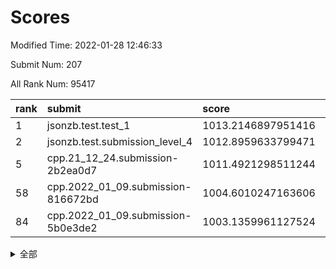# Scores

Modified Time: 2022-01-28 12:46:33

Submit Num: 207

All Rank Num: 95417

| rank |               submit               |       score        |       sigma        | pk_num |
| :--- | :--------------------------------- | :----------------- | :----------------- | :----- |
| 1    | jsonzb.test.test_1                 | 1013.2146897951416 | 0.7965160131095941 | 1843   |
| 2    | jsonzb.test.submission_level_4     | 1012.8959633799471 | 0.7908205662191776 | 1839   |
| 5    | cpp.21_12_24.submission-2b2ea0d7   | 1011.4921298511244 | 0.7655282102093505 | 1841   |
| 58   | cpp.2022_01_09.submission-816672bd | 1004.6010247163606 | 0.7103431141337812 | 1843   |
| 84   | cpp.2022_01_09.submission-5b0e3de2 | 1003.1359961127524 | 0.7033139269773769 | 1848   |


<details>
<summary>全部</summary>

| rank |                 submit                 |       score        |       sigma        | pk_num |
| :--- | :------------------------------------- | :----------------- | :----------------- | :----- |
| 1    | jsonzb.test.test_1                     | 1013.2146897951416 | 0.7965160131095941 | 1843   |
| 2    | jsonzb.test.submission_level_4         | 1012.8959633799471 | 0.7908205662191776 | 1839   |
| 3    | gobigger.level_3.submission_level_3_9  | 1012.4448702235835 | 0.7889570199521704 | 1840   |
| 4    | gobigger.level_3.submission_level_3_31 | 1011.54517970973   | 0.7698386389562649 | 1850   |
| 5    | cpp.21_12_24.submission-2b2ea0d7       | 1011.4921298511244 | 0.7655282102093505 | 1841   |
| 6    | gobigger.level_3.submission_level_3_27 | 1010.9399127727692 | 0.7509858926527446 | 1845   |
| 7    | gobigger.level_3.submission_level_3_21 | 1010.5153835292134 | 0.7608122391635276 | 1847   |
| 8    | gobigger.level_3.submission_level_3_39 | 1010.5001809429506 | 0.7498929031616668 | 1841   |
| 9    | gobigger.level_3.submission_level_3_34 | 1010.451129527341  | 0.7871931395043031 | 1840   |
| 10   | gobigger.level_3.submission_level_3_13 | 1010.4282968577587 | 0.757087736706488  | 1843   |
| 11   | gobigger.level_3.submission_level_3_22 | 1010.413124666079  | 0.7623059747269352 | 1844   |
| 12   | gobigger.level_3.submission_level_3_18 | 1010.3784666573553 | 0.7725265206534339 | 1846   |
| 13   | gobigger.level_3.submission_level_3_6  | 1010.3459010142268 | 0.7698811780262367 | 1845   |
| 14   | gobigger.level_3.submission_level_3_29 | 1010.3410231600885 | 0.7432687332410881 | 1836   |
| 15   | gobigger.level_3.submission_level_3_17 | 1010.3311623510695 | 0.7563056806939273 | 1842   |
| 16   | gobigger.level_3.submission_level_3_5  | 1010.2560295983786 | 0.7937179832644067 | 1846   |
| 17   | gobigger.level_3.submission_level_3_32 | 1010.2203084529683 | 0.7628653979395157 | 1848   |
| 18   | gobigger.level_3.submission_level_3_14 | 1010.1725611658486 | 0.7711879342309677 | 1842   |
| 19   | gobigger.level_3.submission_level_3_2  | 1010.1313882132929 | 0.7578885709648119 | 1841   |
| 20   | gobigger.level_3.submission_level_3_0  | 1010.0970344090654 | 0.7524371442194342 | 1846   |
| 21   | gobigger.level_3.submission_level_3_16 | 1010.0519528443779 | 0.7628616240524326 | 1844   |
| 22   | gobigger.level_3.submission_level_3_8  | 1010.0470795446375 | 0.7682386015811229 | 1844   |
| 23   | gobigger.level_3.submission_level_3_25 | 1010.0112065625007 | 0.7623004575525208 | 1843   |
| 24   | gobigger.level_3.submission_level_3_20 | 1009.9283667047633 | 0.7590903482597885 | 1847   |
| 25   | gobigger.level_3.submission_level_3_4  | 1009.8911939069576 | 0.7662014158323124 | 1848   |
| 26   | gobigger.level_3.submission_level_3_38 | 1009.8783201805265 | 0.7807042702510529 | 1844   |
| 27   | gobigger.level_3.submission_level_3_47 | 1009.7026103516714 | 0.7288033160453264 | 1845   |
| 28   | gobigger.level_3.submission_level_3_23 | 1009.6843767830719 | 0.7486267610574601 | 1846   |
| 29   | gobigger.level_3.submission_level_3_3  | 1009.6590893067249 | 0.7510031564793411 | 1844   |
| 30   | gobigger.level_3.submission_level_3_28 | 1009.6463296901746 | 0.7459822300726818 | 1851   |
| 31   | gobigger.level_3.submission_level_3_19 | 1009.598080329779  | 0.7447848899951692 | 1842   |
| 32   | gobigger.level_3.submission_level_3_7  | 1009.5629813936116 | 0.7439240248835783 | 1846   |
| 33   | gobigger.level_3.submission_level_3_40 | 1009.4822606911558 | 0.7407273107859674 | 1854   |
| 34   | gobigger.level_3.submission_level_3_11 | 1009.4318960613061 | 0.7536064526277133 | 1848   |
| 35   | gobigger.level_3.submission_level_3_26 | 1009.4303781619335 | 0.7566839791176635 | 1843   |
| 36   | gobigger.level_3.submission_level_3_43 | 1009.3738556293063 | 0.747929877477233  | 1843   |
| 37   | gobigger.level_3.submission_level_3_24 | 1009.3725542754929 | 0.7584605639994421 | 1846   |
| 38   | gobigger.level_3.submission_level_3_36 | 1009.3580210858087 | 0.7540158271295325 | 1843   |
| 39   | gobigger.level_3.submission_level_3_42 | 1009.3396224668188 | 0.7683844941951639 | 1845   |
| 40   | gobigger.level_3.submission_level_3_1  | 1009.1627100973831 | 0.7418811624870831 | 1849   |
| 41   | gobigger.level_3.submission_level_3_41 | 1009.0914073665278 | 0.78164266513174   | 1843   |
| 42   | gobigger.level_3.submission_level_3_33 | 1009.078664266388  | 0.7489472398028723 | 1841   |
| 43   | gobigger.level_3.submission_level_3_45 | 1009.0746996428029 | 0.7462995794427426 | 1841   |
| 44   | gobigger.level_3.submission_level_3_37 | 1009.0743661429782 | 0.765863658683105  | 1846   |
| 45   | gobigger.level_3.submission_level_3_49 | 1009.070258273865  | 0.7523503070146986 | 1843   |
| 46   | gobigger.level_3.submission_level_3_44 | 1009.0062240699807 | 0.762401646405919  | 1844   |
| 47   | gobigger.level_3.submission_level_3_48 | 1008.8627877778426 | 0.7623365703068362 | 1840   |
| 48   | gobigger.level_3.submission_level_3_10 | 1008.8491214051484 | 0.7335463604548962 | 1843   |
| 49   | gobigger.level_3.submission_level_3_30 | 1008.6840836485402 | 0.7370479747883596 | 1845   |
| 50   | gobigger.level_3.submission_level_3_35 | 1008.6225168776808 | 0.7528182370139713 | 1847   |
| 51   | gobigger.level_3.submission_level_3_15 | 1008.4659668437671 | 0.7321106772322687 | 1844   |
| 52   | gobigger.level_3.submission_level_3_12 | 1008.0909151632533 | 0.7280223541898407 | 1845   |
| 53   | gobigger.level_3.submission_level_3_46 | 1007.8897746695362 | 0.7338256699612465 | 1842   |
| 54   | gobigger.level_1.submission_level_1_32 | 1005.4232123688687 | 0.7097166007131401 | 1837   |
| 55   | gobigger.level_1.submission_level_1_0  | 1005.1396585120128 | 0.7223010628360541 | 1845   |
| 56   | gobigger.level_1.submission_level_1_3  | 1004.997288491695  | 0.7075172710573845 | 1841   |
| 57   | gobigger.level_1.submission_level_1_5  | 1004.6069175191669 | 0.7159463144398707 | 1845   |
| 58   | cpp.2022_01_09.submission-816672bd     | 1004.6010247163606 | 0.7103431141337812 | 1843   |
| 59   | gobigger.level_1.submission_level_1_22 | 1004.4331699923063 | 0.719071635253415  | 1845   |
| 60   | gobigger.level_1.submission_level_1_21 | 1004.3423298792741 | 0.719240703462353  | 1845   |
| 61   | gobigger.level_1.submission_level_1_11 | 1004.2533935634823 | 0.723094836313345  | 1846   |
| 62   | gobigger.level_1.submission_level_1_13 | 1004.2021489724125 | 0.7170534227606407 | 1844   |
| 63   | gobigger.level_1.submission_level_1_39 | 1004.1825211142848 | 0.7141025305292281 | 1847   |
| 64   | gobigger.level_1.submission_level_1_33 | 1004.0837013518136 | 0.7124303410326838 | 1838   |
| 65   | gobigger.level_1.submission_level_1_49 | 1004.0480896870588 | 0.7154053913117829 | 1849   |
| 66   | gobigger.level_1.submission_level_1_30 | 1003.9896957131059 | 0.7142855032243131 | 1843   |
| 67   | gobigger.level_1.submission_level_1_16 | 1003.9545636419523 | 0.7219035066520533 | 1840   |
| 68   | gobigger.level_1.submission_level_1_36 | 1003.7085194585794 | 0.7133745528556182 | 1843   |
| 69   | gobigger.level_1.submission_level_1_7  | 1003.6551081605121 | 0.718116118236133  | 1838   |
| 70   | gobigger.level_1.submission_level_1_18 | 1003.6120104959676 | 0.718691188475608  | 1845   |
| 71   | gobigger.level_1.submission_level_1_46 | 1003.5923722870649 | 0.7142324555266127 | 1835   |
| 72   | gobigger.level_1.submission_level_1_48 | 1003.5674124374038 | 0.7259207565714577 | 1844   |
| 73   | gobigger.level_1.submission_level_1_31 | 1003.5477041496697 | 0.7222857287812555 | 1839   |
| 74   | gobigger.level_1.submission_level_1_29 | 1003.4854347546622 | 0.7098300784517967 | 1842   |
| 75   | gobigger.level_1.submission_level_1_41 | 1003.4798904150183 | 0.7231979952786797 | 1842   |
| 76   | gobigger.level_1.submission_level_1_20 | 1003.4689125879671 | 0.7168138136953665 | 1841   |
| 77   | gobigger.level_1.submission_level_1_28 | 1003.352913708029  | 0.7137832391160445 | 1844   |
| 78   | gobigger.level_1.submission_level_1_17 | 1003.31098337778   | 0.716974011193879  | 1843   |
| 79   | gobigger.level_1.submission_level_1_25 | 1003.3095134711178 | 0.7091288588879558 | 1843   |
| 80   | gobigger.level_1.submission_level_1_6  | 1003.2404074111637 | 0.7255497211783498 | 1839   |
| 81   | gobigger.level_1.submission_level_1_1  | 1003.2268488609546 | 0.7228459956349158 | 1847   |
| 82   | gobigger.level_1.submission_level_1_10 | 1003.1991096272975 | 0.7267041597810924 | 1842   |
| 83   | gobigger.level_1.submission_level_1_24 | 1003.1366879105854 | 0.7161679279925367 | 1846   |
| 84   | cpp.2022_01_09.submission-5b0e3de2     | 1003.1359961127524 | 0.7033139269773769 | 1848   |
| 85   | gobigger.level_1.submission_level_1_44 | 1003.0529183333373 | 0.7102420721699627 | 1844   |
| 86   | gobigger.level_1.submission_level_1_15 | 1003.0472111164232 | 0.7126358929607821 | 1847   |
| 87   | gobigger.level_1.submission_level_1_43 | 1003.0436294266888 | 0.7144588347483982 | 1842   |
| 88   | gobigger.level_1.submission_level_1_45 | 1003.0368921600308 | 0.7169543541441785 | 1845   |
| 89   | gobigger.level_1.submission_level_1_35 | 1002.934314928258  | 0.7135303129098272 | 1850   |
| 90   | gobigger.level_1.submission_level_1_2  | 1002.8945671438654 | 0.7150503916419033 | 1841   |
| 91   | gobigger.level_1.submission_level_1_12 | 1002.84411416664   | 0.7164578125950428 | 1842   |
| 92   | gobigger.level_1.submission_level_1_8  | 1002.8289112178722 | 0.7128570171538021 | 1843   |
| 93   | gobigger.level_1.submission_level_1_34 | 1002.7156545304462 | 0.7111171318735652 | 1848   |
| 94   | gobigger.level_1.submission_level_1_38 | 1002.6900272140249 | 0.7251224661721062 | 1843   |
| 95   | gobigger.level_1.submission_level_1_26 | 1002.6317306041252 | 0.7203480452275823 | 1845   |
| 96   | gobigger.level_1.submission_level_1_42 | 1002.630860415698  | 0.7197652851076117 | 1846   |
| 97   | gobigger.level_1.submission_level_1_14 | 1002.618715003584  | 0.7093273239825747 | 1841   |
| 98   | gobigger.level_1.submission_level_1_9  | 1002.5790225172807 | 0.7112478992348334 | 1837   |
| 99   | gobigger.level_1.submission_level_1_40 | 1002.5482083951464 | 0.7038735922985357 | 1843   |
| 100  | gobigger.level_1.submission_level_1_4  | 1002.4583708631019 | 0.7128451967162814 | 1846   |
| 101  | gobigger.level_1.submission_level_1_19 | 1002.4005991166159 | 0.7043251453006458 | 1851   |
| 102  | gobigger.level_1.submission_level_1_47 | 1002.1682579394324 | 0.7113678748826325 | 1842   |
| 103  | gobigger.level_1.submission_level_1_23 | 1002.154344780518  | 0.7176570695543962 | 1839   |
| 104  | gobigger.level_1.submission_level_1_27 | 1001.8544525526688 | 0.7104675775381978 | 1845   |
| 105  | gobigger.level_1.submission_level_1_37 | 1001.464180868948  | 0.7216360675634964 | 1841   |
| 106  | gobigger.random.submission_random_14   | 997.5581226883321  | 0.7097748594041802 | 1844   |
| 107  | gobigger.random.submission_random_28   | 997.2456030574568  | 0.7066271758167901 | 1848   |
| 108  | gobigger.random.submission_random_30   | 997.1487433570161  | 0.7115966150388043 | 1839   |
| 109  | gobigger.random.submission_random_9    | 997.0954456050847  | 0.7139142192756908 | 1845   |
| 110  | gobigger.random.submission_random_18   | 997.0078119634596  | 0.6995910550451526 | 1838   |
| 111  | gobigger.random.submission_random_45   | 996.9375376163792  | 0.7100493508860815 | 1844   |
| 112  | gobigger.random.submission_random_12   | 996.823617491436   | 0.7018545686290076 | 1842   |
| 113  | gobigger.random.submission_random_39   | 996.7310968068037  | 0.7047719793072327 | 1846   |
| 114  | gobigger.random.submission_random_2    | 996.6771186939823  | 0.7020487668361455 | 1847   |
| 115  | gobigger.random.submission_random_10   | 996.6490982207279  | 0.7066454811987913 | 1846   |
| 116  | gobigger.random.submission_random_16   | 996.6241636840087  | 0.7062484446291916 | 1841   |
| 117  | gobigger.random.submission_random_48   | 996.5147002919116  | 0.7120098364367546 | 1847   |
| 118  | gobigger.random.submission_random_23   | 996.4546849515863  | 0.7077041537104495 | 1840   |
| 119  | gobigger.random.submission_random_49   | 996.4177468731447  | 0.7108938955844949 | 1845   |
| 120  | gobigger.random.submission_random_46   | 996.3740302484784  | 0.7252092952287962 | 1840   |
| 121  | gobigger.random.submission_random_37   | 996.3182260108443  | 0.7251336172122003 | 1845   |
| 122  | gobigger.random.submission_random_34   | 996.2985154106101  | 0.6999063178847226 | 1846   |
| 123  | gobigger.random.submission_random_29   | 996.2771594660397  | 0.7210732980547009 | 1843   |
| 124  | gobigger.random.submission_random_6    | 996.2548702402858  | 0.7045113276267454 | 1842   |
| 125  | gobigger.random.submission_random_41   | 996.239618349359   | 0.7097263169639207 | 1844   |
| 126  | gobigger.random.submission_random_32   | 996.2251388396116  | 0.7221369787443431 | 1840   |
| 127  | gobigger.random.submission_random_40   | 996.2078698768826  | 0.7036593269811874 | 1843   |
| 128  | gobigger.random.submission_random_0    | 996.1239582053897  | 0.6978951914772518 | 1843   |
| 129  | gobigger.random.submission_random_4    | 996.0603366169919  | 0.7060717558696545 | 1849   |
| 130  | gobigger.random.submission_random_11   | 996.043786548235   | 0.7061889343234717 | 1844   |
| 131  | gobigger.random.submission_random_36   | 995.9970198245273  | 0.7087363851182464 | 1850   |
| 132  | gobigger.random.submission_random_5    | 995.9949803447414  | 0.7188546112380684 | 1845   |
| 133  | gobigger.random.submission_random_43   | 995.9650913353944  | 0.7152205406844733 | 1844   |
| 134  | gobigger.random.submission_random_27   | 995.9415851196694  | 0.7102102260716421 | 1839   |
| 135  | gobigger.random.submission_random_8    | 995.9147134189006  | 0.7184109983215283 | 1844   |
| 136  | gobigger.random.submission_random_17   | 995.8982339744435  | 0.7173196077952987 | 1847   |
| 137  | gobigger.random.submission_random_26   | 995.842299739776   | 0.7061267184697048 | 1842   |
| 138  | gobigger.random.submission_random_21   | 995.7601067162184  | 0.7146017505478158 | 1845   |
| 139  | gobigger.random.submission_random_13   | 995.737832359004   | 0.6996705890627295 | 1847   |
| 140  | gobigger.random.submission_random_24   | 995.6906159274575  | 0.7117301916783607 | 1844   |
| 141  | gobigger.random.submission_random_44   | 995.5195804066439  | 0.7080961460128203 | 1845   |
| 142  | gobigger.random.submission_random_47   | 995.3463802614465  | 0.7091781823942612 | 1843   |
| 143  | gobigger.random.submission_random_31   | 995.263715872979   | 0.7101355292458441 | 1844   |
| 144  | gobigger.random.submission_random_38   | 995.2421084270775  | 0.7036322611975706 | 1845   |
| 145  | gobigger.random.submission_random_19   | 995.2219869066229  | 0.720643634743493  | 1842   |
| 146  | gobigger.random.submission_random_7    | 995.1745115460667  | 0.7188493815742946 | 1845   |
| 147  | gobigger.random.submission_random_3    | 995.1176052479495  | 0.7064447793513112 | 1842   |
| 148  | gobigger.random.submission_random_35   | 995.1087089240738  | 0.7241903520637226 | 1843   |
| 149  | gobigger.random.submission_random_15   | 995.0471274173555  | 0.7241195983922193 | 1841   |
| 150  | gobigger.random.submission_random_33   | 995.0028094318229  | 0.7173398109037346 | 1844   |
| 151  | gobigger.random.submission_random_22   | 994.9630718206886  | 0.7191398589842015 | 1848   |
| 152  | gobigger.random.submission_random_25   | 994.9437482383298  | 0.7214929896097365 | 1846   |
| 153  | gobigger.random.submission_random_1    | 994.4703855257402  | 0.6901943511364662 | 1842   |
| 154  | gobigger.random.submission_random_42   | 994.2845612039156  | 0.710913642881972  | 1844   |
| 155  | gobigger.level_2.submission_level_2_22 | 994.2350663081874  | 0.725104151480213  | 1843   |
| 156  | gobigger.random.submission_random_20   | 994.0710645490013  | 0.7103339102500448 | 1844   |
| 157  | gobigger.level_2.submission_level_2_46 | 993.9604238191853  | 0.7301797511246126 | 1840   |
| 158  | gobigger.level_2.submission_level_2_25 | 993.6159334587024  | 0.7330143526065236 | 1847   |
| 159  | gobigger.level_2.submission_level_2_26 | 993.4631346818192  | 0.7281178892073656 | 1846   |
| 160  | gobigger.level_2.submission_level_2_17 | 993.4387646379439  | 0.7424763225684643 | 1846   |
| 161  | gobigger.level_2.submission_level_2_23 | 993.3299904230756  | 0.7301420271396152 | 1843   |
| 162  | gobigger.level_2.submission_level_2_19 | 993.210311296769   | 0.7445603972490021 | 1846   |
| 163  | gobigger.level_2.submission_level_2_8  | 993.0046968751977  | 0.7436981955964128 | 1847   |
| 164  | gobigger.level_2.submission_level_2_34 | 992.9844832527882  | 0.7514413660356836 | 1844   |
| 165  | gobigger.level_2.submission_level_2_10 | 992.9462515783846  | 0.7530919912918119 | 1844   |
| 166  | gobigger.level_2.submission_level_2_30 | 992.9289580993823  | 0.7524561673710501 | 1845   |
| 167  | gobigger.level_2.submission_level_2_48 | 992.8082803120441  | 0.748706194937431  | 1848   |
| 168  | gobigger.level_2.submission_level_2_27 | 992.7968761230778  | 0.7374904415385829 | 1843   |
| 169  | gobigger.level_2.submission_level_2_3  | 992.7616730118185  | 0.7416067763989855 | 1848   |
| 170  | gobigger.level_2.submission_level_2_40 | 992.6843982607686  | 0.7572755390990802 | 1847   |
| 171  | gobigger.level_2.submission_level_2_9  | 992.6057452142342  | 0.7238651335632638 | 1846   |
| 172  | gobigger.level_2.submission_level_2_18 | 992.5940911698872  | 0.7248489903433986 | 1842   |
| 173  | gobigger.level_2.submission_level_2_0  | 992.4097652903251  | 0.7402668695505051 | 1843   |
| 174  | gobigger.level_2.submission_level_2_29 | 992.3821675993354  | 0.7282142520463486 | 1845   |
| 175  | gobigger.level_2.submission_level_2_32 | 992.3482802180185  | 0.742879103336233  | 1846   |
| 176  | gobigger.level_2.submission_level_2_36 | 992.304795032934   | 0.7487872054168465 | 1842   |
| 177  | gobigger.level_2.submission_level_2_31 | 992.2784314805274  | 0.7377954771542424 | 1845   |
| 178  | gobigger.level_2.submission_level_2_37 | 992.1910607973416  | 0.7457529167172661 | 1846   |
| 179  | gobigger.level_2.submission_level_2_49 | 992.1203835096261  | 0.7365020161342765 | 1841   |
| 180  | gobigger.level_2.submission_level_2_1  | 992.1093148979348  | 0.7433085276725364 | 1846   |
| 181  | gobigger.level_2.submission_level_2_42 | 992.0998382345734  | 0.756634291605434  | 1845   |
| 182  | gobigger.level_2.submission_level_2_21 | 992.0909341762725  | 0.7479984388961473 | 1843   |
| 183  | gobigger.level_2.submission_level_2_14 | 992.0759642524604  | 0.7616947718759796 | 1842   |
| 184  | gobigger.level_2.submission_level_2_35 | 991.9473753249458  | 0.7327537604512682 | 1847   |
| 185  | gobigger.level_2.submission_level_2_39 | 991.9146101450432  | 0.752016464508043  | 1846   |
| 186  | gobigger.level_2.submission_level_2_16 | 991.8822201360214  | 0.7492630011871967 | 1847   |
| 187  | gobigger.level_2.submission_level_2_6  | 991.8636329732557  | 0.7522680581116934 | 1844   |
| 188  | gobigger.level_2.submission_level_2_24 | 991.814047906036   | 0.7638278567855366 | 1842   |
| 189  | gobigger.level_2.submission_level_2_41 | 991.7593591154996  | 0.7485770953041685 | 1842   |
| 190  | gobigger.level_2.submission_level_2_2  | 991.6661130843039  | 0.7354063427484103 | 1841   |
| 191  | gobigger.level_2.submission_level_2_38 | 991.6560987185316  | 0.7597968670744472 | 1842   |
| 192  | gobigger.level_2.submission_level_2_20 | 991.5933735747327  | 0.7713891649860345 | 1842   |
| 193  | gobigger.level_2.submission_level_2_15 | 991.5808604602618  | 0.7899550163183922 | 1839   |
| 194  | gobigger.level_2.submission_level_2_4  | 991.3813606833204  | 0.7479997483541909 | 1842   |
| 195  | gobigger.level_2.submission_level_2_43 | 991.3690291112393  | 0.7479164003133727 | 1844   |
| 196  | gobigger.level_2.submission_level_2_33 | 991.3066648339588  | 0.7497446722815185 | 1841   |
| 197  | gobigger.level_2.submission_level_2_5  | 991.0967540055433  | 0.7425796756333054 | 1842   |
| 198  | gobigger.level_2.submission_level_2_44 | 990.9312476437221  | 0.7514837268272472 | 1847   |
| 199  | gobigger.level_2.submission_level_2_28 | 990.9053423274195  | 0.7493882236006664 | 1844   |
| 200  | gobigger.level_2.submission_level_2_45 | 990.8628158320074  | 0.7430438055353156 | 1843   |
| 201  | gobigger.level_2.submission_level_2_12 | 990.8461942047066  | 0.7720141374996512 | 1842   |
| 202  | gobigger.level_2.submission_level_2_7  | 990.3620949137527  | 0.7545245237762317 | 1843   |
| 203  | gobigger.level_2.submission_level_2_11 | 990.327643629341   | 0.7574548659750072 | 1840   |
| 204  | gobigger.level_2.submission_level_2_13 | 990.1677367595273  | 0.7896729972381316 | 1841   |
| 205  | gobigger.level_2.submission_level_2_47 | 989.641794912884   | 0.7868910198574576 | 1843   |
| 206  | gobigger.none.submission_none_1        | 978.1005053186818  | 1.221332143664225  | 1844   |
| 207  | gobigger.none.submission_none_0        | 975.8384432157001  | 1.3651036889386712 | 1844   |

</details>